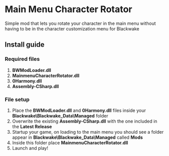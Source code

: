 # Main Menu Character Rotator

Simple mod that lets you rotate your character in the main menu without having to be in the character customization menu
for Blackwake

## Install guide

### Required files

1. **BWModLoader.dll**
2. **MainmenuCharacterRotator.dll**
3. **0Harmony.dll**
3. **Assembly-CSharp.dll**

### File setup

1. Place the **BWModLoader.dll** and **0Harmony.dll** files inside your **Blackwake\Blackwake_Data\Managed** folder
2. Overwrite the existing **Assembly-CSharp.dll** with the one included in the **Latest Release**
3. Startup your game, on loading to the main menu you should see a folder appear in **Blackwake\Blackwake_Data\Managed** called **Mods**
4. Inside this folder place **MainmenuCharacterRotator.dll**
5. Launch and play!